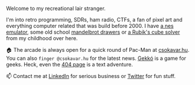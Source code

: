 Welcome to my recreational lair stranger. 

I'm into retro programming, SDRs, ham radio, CTFs, a fan of pixel art 
and everything computer related that was build before 2000.
 I have [a nes emulator](https://nes.csokavar.hu), 
some old school [mandelbrot drawers](https://mandelbrot.csokavar.hu) 
or [a Rubik's cube solver](https://rubik.csokavar.hu) from my childhood over here.

🏠 The arcade is always open for a quick round of Pac-Man at
 [csokavar.hu](https://csokavar.hu/about). You can 
also `finger @csokavar.hu` for the latest news. [Gekkó](https://gekko.csokavar.hu) is a game for geeks. Heck, even the 
[404 page](https://404.csokavar.hu) is a text adventure.

📫 Contact me at [LinkedIn](https://www.linkedin.com/in/ncsdavid/) for 
serious business or [Twitter](https://twitter.com/encse) for fun stuff.
